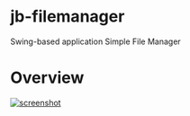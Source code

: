 jb-filemanager
==============

Swing-based application Simple File Manager 

Overview
========

[![screenshot ](https://raw.github.com/anstarovoyt/jb-filemanager/master/ScreenSFM.png)](#features)
